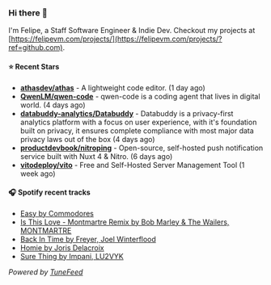 ### Hi there 👋

I'm Felipe, a Staff Software Engineer & Indie Dev. Checkout my projects at [https://felipevm.com/projects/](https://felipevm.com/projects/?ref=github.com).

#### ⭐ Recent Stars
- **[athasdev/athas](https://github.com/athasdev/athas)** - A lightweight code editor. (1 day ago)
- **[QwenLM/qwen-code](https://github.com/QwenLM/qwen-code)** - qwen-code is a coding agent that lives in digital world. (4 days ago)
- **[databuddy-analytics/Databuddy](https://github.com/databuddy-analytics/Databuddy)** - Databuddy is a privacy-first analytics platform with a focus on user experience, with it&#39;s foundation built on privacy, it ensures complete compliance with most major data privacy laws out of the box (4 days ago)
- **[productdevbook/nitroping](https://github.com/productdevbook/nitroping)** - Open-source, self-hosted push notification service built with Nuxt 4 &amp; Nitro. (6 days ago)
- **[vitodeploy/vito](https://github.com/vitodeploy/vito)** - Free and Self-Hosted  Server Management Tool (1 week ago)

#### 🎧 Spotify recent tracks
- [Easy by Commodores](https://open.spotify.com/track/210g0ApTMDQvGFTWSnioAA)
- [Is This Love - Montmartre Remix by Bob Marley &amp; The Wailers, MONTMARTRE](https://open.spotify.com/track/3DE2xnbdTDuatFubUV0soe)
- [Back In Time by Freyer, Joel Winterflood](https://open.spotify.com/track/0FdVLK98RAdEoQNZnftoGh)
- [Homie by Joris Delacroix](https://open.spotify.com/track/0hjwiba2gpwgq82VbiD7oS)
- [Sure Thing by Impani, LU2VYK](https://open.spotify.com/track/41h0H10TYujH8h3rnPKRmN)

_Powered by [TuneFeed](https://tunefeed.app?ref=github.com)_
